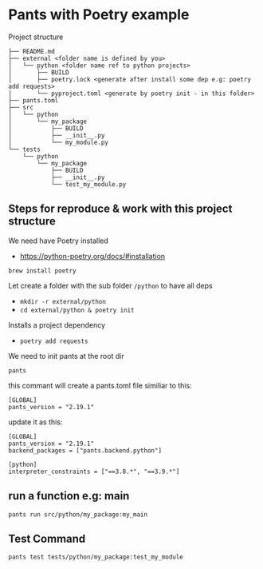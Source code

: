 # Pants with Poetry example

Project structure

```
├── README.md
├── external <folder name is defined by you>
│   └── python <folder name ref to python projects>
│       ├── BUILD
│       ├── poetry.lock <generate after install some dep e.g: poetry add requests>
│       └── pyproject.toml <generate by poetry init - in this folder>
├── pants.toml
├── src
│   └── python
│       └── my_package
│           ├── BUILD
│           ├── __init__.py
│           └── my_module.py
└── tests
    └── python
        └── my_package
            ├── BUILD
            ├── __init__.py
            └── test_my_module.py

```    

## Steps for reproduce & work with this project structure

We need have Poetry installed 

- https://python-poetry.org/docs/#installation

`brew install poetry`

Let create a folder with the sub folder `/python` to have all deps

- `mkdir -r external/python`
- `cd external/python & poetry init`

Installs a project dependency

- `poetry add requests`

We need to init pants at the root dir

`pants`

this commant will create a pants.toml file similiar to this:

```
[GLOBAL]
pants_version = "2.19.1"
```

update it as this:

```
[GLOBAL]
pants_version = "2.19.1"
backend_packages = ["pants.backend.python"]

[python]
interpreter_constraints = ["==3.8.*", "==3.9.*"]
```


## run a function e.g: main 

`pants run src/python/my_package:my_main`

## Test Command

`pants test tests/python/my_package:test_my_module`


